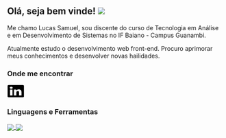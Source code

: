 ## Olá, seja bem vinde! <img src="https://raw.githubusercontent.com/MartinHeinz/MartinHeinz/master/wave.gif" width="30px">

Me chamo Lucas Samuel, sou discente do curso de Tecnologia em Análise e em Desenvolvimento de Sistemas no IF Baiano - Campus Guanambi. 

Atualmente estudo o desenvolvimento web front-end.
Procuro aprimorar meus conhecimentos e desenvolver novas hailidades.

### Onde me encontrar

<a href="https://www.linkedin.com/in/lucassamuel1/" target="blank">
  <img align="center" alt"lucas-linkedin" height="30" width="40" src="https://raw.githubusercontent.com/devicons/devicon/master/icons/linkedin/linkedin-plain.svg"
       style="max-width:100%;">
</a>

### Linguagens e Ferramentas


<a href="https://github.com/anuraghazra/github-readme-stats">
  <img align="center" src="https://github-readme-stats.vercel.app/api/top-langs/?username=lucasamuel&repo=github-readme-stats&count_private&theme=dark&layout=compact" />
</a>
<a href="https://github.com/anuraghazra/github-readme-stats">
  <img align="center" src="https://github-readme-stats.vercel.app/api/?username=lucasamuel&count_private=true&theme=dark&show_icons=true" />
</a>



